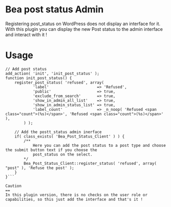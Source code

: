 Bea post status Admin
==

Registering post_status on WordPress does not display an interface for it.
With this plugin you can display the new Post status to the admin interface and interact with it !

Usage 
==
```
// Add post status
add_action( 'init', 'init_post_status' );
function init_post_status() {
	register_post_status( 'refused', array(
			'label'                     => 'Refused',
			'public'                    => true,
			'exclude_from_search'       => true,
			'show_in_admin_all_list'    => true,
			'show_in_admin_status_list' => true,
			'label_count'               => _n_noop( 'Refused <span class="count">(%s)</span>', 'Refused <span class="count">(%s)</span>' ),
		) );

	// Add the postt_status admin inerface
	if( class_exists( 'Bea_Post_Status_Client' ) ) {
		/**
			Here you can add the post status to a post type and choose the submit button text if you choose the 
			post_status on the select.
		*/
		Bea_Post_Status_Client::register_status( 'refused', array( "post" ), 'Refuse the post' );
	}
}```

Caution
==
In this plugin version, there is no checks on the user role or capabilities, so this just add the interface and that's it !